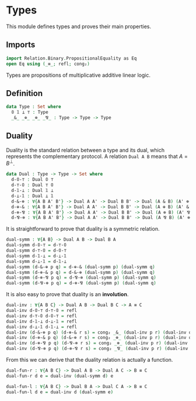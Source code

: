 # Types

This module defines types and proves their main properties.

## Imports

```agda
import Relation.Binary.PropositionalEquality as Eq
open Eq using (_≡_; refl; cong₂)
```

Types are propositions of multiplicative additive linear logic.

## Definition

```agda
data Type : Set where
  𝟘 𝟙 ⊥ ⊤ : Type
  _&_ _⊕_ _⊗_ _⅋_ : Type -> Type -> Type
```

## Duality

Duality is the standard relation between a type and its dual, which represents
the complementary protocol. A relation `Dual A B` means that $A = B^⊥$.

```agda
data Dual : Type -> Type -> Set where
  d-𝟘-⊤ : Dual 𝟘 ⊤
  d-⊤-𝟘 : Dual ⊤ 𝟘
  d-𝟙-⊥ : Dual 𝟙 ⊥
  d-⊥-𝟙 : Dual ⊥ 𝟙
  d-&-⊕ : ∀{A B A' B'} -> Dual A A' -> Dual B B' -> Dual (A & B) (A' ⊕ B')
  d-⊕-& : ∀{A B A' B'} -> Dual A A' -> Dual B B' -> Dual (A ⊕ B) (A' & B')
  d-⊗-⅋ : ∀{A B A' B'} -> Dual A A' -> Dual B B' -> Dual (A ⊗ B) (A' ⅋ B')
  d-⅋-⊗ : ∀{A B A' B'} -> Dual A A' -> Dual B B' -> Dual (A ⅋ B) (A' ⊗ B')
```

It is straightforward to prove that duality is a symmetric relation.

```agda
dual-symm : ∀{A B} -> Dual A B -> Dual B A
dual-symm d-𝟘-⊤ = d-⊤-𝟘
dual-symm d-⊤-𝟘 = d-𝟘-⊤
dual-symm d-𝟙-⊥ = d-⊥-𝟙
dual-symm d-⊥-𝟙 = d-𝟙-⊥
dual-symm (d-&-⊕ p q) = d-⊕-& (dual-symm p) (dual-symm q)
dual-symm (d-⊕-& p q) = d-&-⊕ (dual-symm p) (dual-symm q)
dual-symm (d-⊗-⅋ p q) = d-⅋-⊗ (dual-symm p) (dual-symm q)
dual-symm (d-⅋-⊗ p q) = d-⊗-⅋ (dual-symm p) (dual-symm q)
```

It is also easy to prove that duality is an **involution**.

```agda
dual-inv : ∀{A B C} -> Dual A B -> Dual B C -> A ≡ C
dual-inv d-𝟘-⊤ d-⊤-𝟘 = refl
dual-inv d-⊤-𝟘 d-𝟘-⊤ = refl
dual-inv d-𝟙-⊥ d-⊥-𝟙 = refl
dual-inv d-⊥-𝟙 d-𝟙-⊥ = refl
dual-inv (d-&-⊕ p q) (d-⊕-& r s) = cong₂ _&_ (dual-inv p r) (dual-inv q s)
dual-inv (d-⊕-& p q) (d-&-⊕ r s) = cong₂ _⊕_ (dual-inv p r) (dual-inv q s)
dual-inv (d-⊗-⅋ p q) (d-⅋-⊗ r s) = cong₂ _⊗_ (dual-inv p r) (dual-inv q s)
dual-inv (d-⅋-⊗ p q) (d-⊗-⅋ r s) = cong₂ _⅋_ (dual-inv p r) (dual-inv q s)
```

From this we can derive that the duality relation is actually a
function.

```agda
dual-fun-r : ∀{A B C} -> Dual A B -> Dual A C -> B ≡ C
dual-fun-r d e = dual-inv (dual-symm d) e

dual-fun-l : ∀{A B C} -> Dual B A -> Dual C A -> B ≡ C
dual-fun-l d e = dual-inv d (dual-symm e)
```
